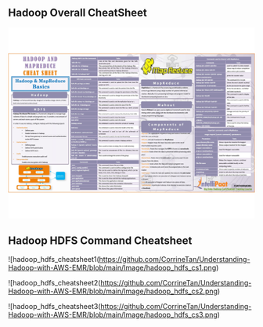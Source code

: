 ## Hadoop Overall CheatSheet
<img src="https://github.com/CorrineTan/Understanding-Hadoop-with-AWS-EMR/blob/main/Image/hadoop_cheatsheet.jpg">

## Hadoop HDFS Command Cheatsheet
![hadoop_hdfs_cheatsheet1(https://github.com/CorrineTan/Understanding-Hadoop-with-AWS-EMR/blob/main/Image/hadoop_hdfs_cs1.png)

![hadoop_hdfs_cheatsheet2(https://github.com/CorrineTan/Understanding-Hadoop-with-AWS-EMR/blob/main/Image/hadoop_hdfs_cs2.png)

![hadoop_hdfs_cheatsheet3(https://github.com/CorrineTan/Understanding-Hadoop-with-AWS-EMR/blob/main/Image/hadoop_hdfs_cs3.png)